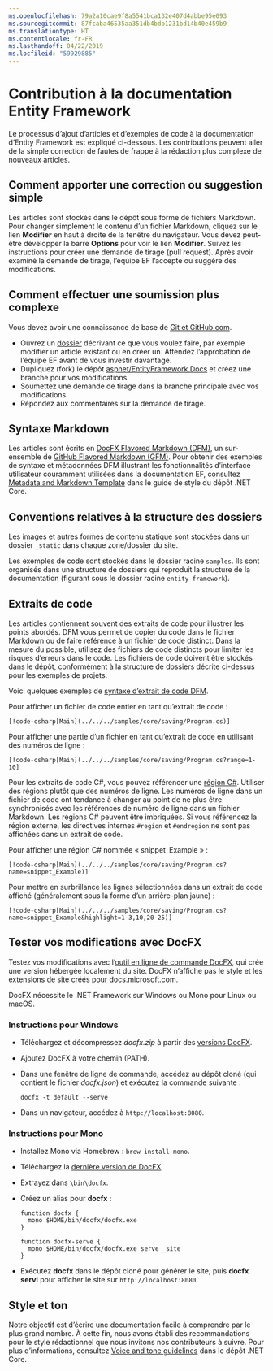 ```yaml
---
ms.openlocfilehash: 79a2a10cae9f8a5541bca132e407d4abbe95e093
ms.sourcegitcommit: 87fcaba46535aa351db4bdb1231bd14b40e459b9
ms.translationtype: HT
ms.contentlocale: fr-FR
ms.lasthandoff: 04/22/2019
ms.locfileid: "59929885"
---
```

# <a name="contributing-to-the-entity-framework-documentation"></a>Contribution à la documentation Entity Framework

Le processus d’ajout d’articles et d’exemples de code à la documentation d’Entity Framework est expliqué ci-dessous. Les contributions peuvent aller de la simple correction de fautes de frappe à la rédaction plus complexe de nouveaux articles.

## <a name="how-to-make-a-simple-correction-or-suggestion"></a>Comment apporter une correction ou suggestion simple

Les articles sont stockés dans le dépôt sous forme de fichiers Markdown. Pour changer simplement le contenu d’un fichier Markdown, cliquez sur le lien **Modifier** en haut à droite de la fenêtre du navigateur. Vous devez peut-être développer la barre **Options** pour voir le lien **Modifier**. Suivez les instructions pour créer une demande de tirage (pull request). Après avoir examiné la demande de tirage, l’équipe EF l’accepte ou suggère des modifications.

## <a name="how-to-make-a-more-complex-submission"></a>Comment effectuer une soumission plus complexe

Vous devez avoir une connaissance de base de [Git et GitHub.com](https://guides.github.com/activities/hello-world/).

* Ouvrez un [dossier](https://github.com/aspnet/EntityFramework.Docs/issues/new) décrivant ce que vous voulez faire, par exemple modifier un article existant ou en créer un. Attendez l’approbation de l’équipe EF avant de vous investir davantage.
* Dupliquez (fork) le dépôt [aspnet/EntityFramework.Docs](https://github.com/aspnet/EntityFramework.Docs/) et créez une branche pour vos modifications.
* Soumettez une demande de tirage dans la branche principale avec vos modifications.
* Répondez aux commentaires sur la demande de tirage.

## <a name="markdown-syntax"></a>Syntaxe Markdown

Les articles sont écrits en [DocFX Flavored Markdown (DFM)](http://dotnet.github.io/docfx/spec/docfx_flavored_markdown.html), un sur-ensemble de [GitHub Flavored Markdown (GFM)](https://guides.github.com/features/mastering-markdown/). Pour obtenir des exemples de syntaxe et métadonnées DFM illustrant les fonctionnalités d’interface utilisateur couramment utilisées dans la documentation EF, consultez [Metadata and Markdown Template](https://github.com/dotnet/docs/blob/master/styleguide/template.md) dans le guide de style du dépôt .NET Core.

## <a name="folder-structure-conventions"></a>Conventions relatives à la structure des dossiers

Les images et autres formes de contenu statique sont stockées dans un dossier `_static` dans chaque zone/dossier du site.

Les exemples de code sont stockés dans le dossier racine `samples`. Ils sont organisés dans une structure de dossiers qui reproduit la structure de la documentation (figurant sous le dossier racine `entity-framework`).

## <a name="code-snippets"></a>Extraits de code

Les articles contiennent souvent des extraits de code pour illustrer les points abordés. DFM vous permet de copier du code dans le fichier Markdown ou de faire référence à un fichier de code distinct. Dans la mesure du possible, utilisez des fichiers de code distincts pour limiter les risques d’erreurs dans le code. Les fichiers de code doivent être stockés dans le dépôt, conformément à la structure de dossiers décrite ci-dessus pour les exemples de projets.

Voici quelques exemples de [syntaxe d’extrait de code DFM](http://dotnet.github.io/docfx/spec/docfx_flavored_markdown.html#code-snippet).

Pour afficher un fichier de code entier en tant qu’extrait de code :

``` none
[!code-csharp[Main](../../../samples/core/saving/Program.cs)]
```

Pour afficher une partie d’un fichier en tant qu’extrait de code en utilisant des numéros de ligne :

``` none
[!code-csharp[Main](../../../samples/core/saving/Program.cs?range=1-10]
```

Pour les extraits de code C#, vous pouvez référencer une [région C#](https://msdn.microsoft.com/library/9a1ybwek.aspx). Utiliser des régions plutôt que des numéros de ligne. Les numéros de ligne dans un fichier de code ont tendance à changer au point de ne plus être synchronisés avec les références de numéro de ligne dans un fichier Markdown. Les régions C# peuvent être imbriquées. Si vous référencez la région externe, les directives internes `#region` et `#endregion` ne sont pas affichées dans un extrait de code.

Pour afficher une région C# nommée « snippet_Example » :

``` none
[!code-csharp[Main](../../../samples/core/saving/Program.cs?name=snippet_Example)]
```

Pour mettre en surbrillance les lignes sélectionnées dans un extrait de code affiché (généralement sous la forme d’un arrière-plan jaune) :

``` none
[!code-csharp[Main](../../../samples/core/saving/Program.cs?name=snippet_Example&highlight=1-3,10,20-25)]
```

## <a name="test-your-changes-with-docfx"></a>Tester vos modifications avec DocFX

Testez vos modifications avec l’[outil en ligne de commande DocFX](https://dotnet.github.io/docfx/tutorial/docfx_getting_started.html#2-use-docfx-as-a-command-line-tool), qui crée une version hébergée localement du site. DocFX n’affiche pas le style et les extensions de site créés pour docs.microsoft.com.

DocFX nécessite le .NET Framework sur Windows ou Mono pour Linux ou macOS.

### <a name="windows-instructions"></a>Instructions pour Windows

* Téléchargez et décompressez *docfx.zip* à partir des [versions DocFX](https://github.com/dotnet/docfx/releases).
* Ajoutez DocFX à votre chemin (PATH).
* Dans une fenêtre de ligne de commande, accédez au dépôt cloné (qui contient le fichier *docfx.json*) et exécutez la commande suivante :

   ``` console
   docfx -t default --serve
   ```

* Dans un navigateur, accédez à `http://localhost:8080`.

### <a name="mono-instructions"></a>Instructions pour Mono

* Installez Mono via Homebrew : `brew install mono`.
* Téléchargez la [dernière version de DocFX](https://github.com/dotnet/docfx/releases/tag/v2.7.2).
* Extrayez dans `\bin\docfx`.
* Créez un alias pour **docfx** :

  ``` console
  function docfx {
    mono $HOME/bin/docfx/docfx.exe
  }

  function docfx-serve {
    mono $HOME/bin/docfx/docfx.exe serve _site
  }
  ```

* Exécutez **docfx** dans le dépôt cloné pour générer le site, puis **docfx servi** pour afficher le site sur `http://localhost:8080`.

## <a name="voice-and-tone"></a>Style et ton

Notre objectif est d’écrire une documentation facile à comprendre par le plus grand nombre. À cette fin, nous avons établi des recommandations pour le style rédactionnel que nous invitons nos contributeurs à suivre. Pour plus d’informations, consultez [Voice and tone guidelines](https://github.com/dotnet/docs/blob/master/styleguide/voice-tone.md) dans le dépôt .NET Core.
